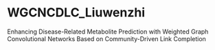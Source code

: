 # WGCNCDLC_Liuwenzhi
Enhancing Disease-Related Metabolite Prediction with Weighted Graph Convolutional Networks Based on Community-Driven Link Completion
